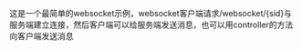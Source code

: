 这是一个最简单的websocket示例，websocket客户端请求/websocket/{sid}与服务端建立连接，然后客户端可以给服务端发送消息，也可以用controller的方法向客户端发送消息